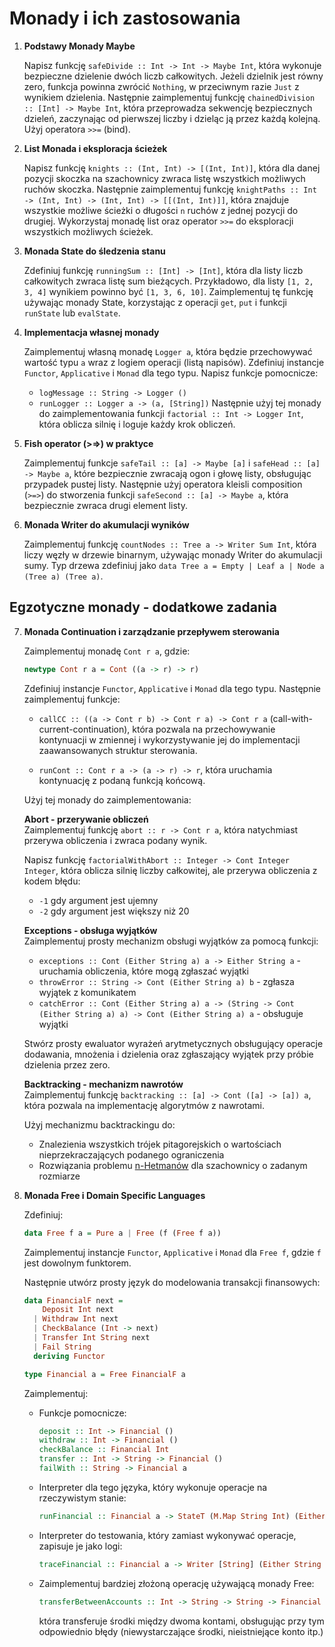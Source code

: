 # Monady i ich zastosowania

1. **Podstawy Monady Maybe**  

   Napisz funkcję `safeDivide :: Int -> Int -> Maybe Int`, która wykonuje bezpieczne dzielenie dwóch liczb całkowitych. 
   Jeżeli dzielnik jest równy zero, funkcja powinna zwrócić `Nothing`, w przeciwnym razie `Just` z wynikiem dzielenia.
   Następnie zaimplementuj funkcję `chainedDivision :: [Int] -> Maybe Int`, która przeprowadza sekwencję bezpiecznych 
   dzieleń, zaczynając od pierwszej liczby i dzieląc ją przez każdą kolejną. Użyj operatora `>>=` (bind).

2. **List Monada i eksploracja ścieżek**  

   Napisz funkcję `knights :: (Int, Int) -> [(Int, Int)]`, która dla danej pozycji skoczka na szachownicy 
   zwraca listę wszystkich możliwych ruchów skoczka. Następnie zaimplementuj funkcję `knightPaths :: Int -> (Int, Int) -> (Int, Int) -> [[(Int, Int)]]`, 
   która znajduje wszystkie możliwe ścieżki o długości `n` ruchów z jednej pozycji do drugiej. Wykorzystaj monadę list oraz 
   operator `>>=` do eksploracji wszystkich możliwych ścieżek.

3. **Monada State do śledzenia stanu**  

   Zdefiniuj funkcję `runningSum :: [Int] -> [Int]`, która dla listy liczb całkowitych zwraca listę sum bieżących.
   Przykładowo, dla listy `[1, 2, 3, 4]` wynikiem powinno być `[1, 3, 6, 10]`. Zaimplementuj tę funkcję 
   używając monady State, korzystając z operacji `get`, `put` i funkcji `runState` lub `evalState`.

4. **Implementacja własnej monady**  

   Zaimplementuj własną monadę `Logger a`, która będzie przechowywać wartość typu `a` wraz z logiem 
   operacji (listą napisów). Zdefiniuj instancje `Functor`, `Applicative` i `Monad` dla tego typu.
   Napisz funkcje pomocnicze:
   - `logMessage :: String -> Logger ()`
   - `runLogger :: Logger a -> (a, [String])`
   Następnie użyj tej monady do zaimplementowania funkcji `factorial :: Int -> Logger Int`, 
   która oblicza silnię i loguje każdy krok obliczeń.

5. **Fish operator (>=>) w praktyce**  

   Zaimplementuj funkcje `safeTail :: [a] -> Maybe [a]` i `safeHead :: [a] -> Maybe a`, 
   które bezpiecznie zwracają ogon i głowę listy, obsługując przypadek pustej listy. 
   Następnie użyj operatora kleisli composition (`>=>`) do stworzenia funkcji `safeSecond :: [a] -> Maybe a`, 
   która bezpiecznie zwraca drugi element listy.

6. **Monada Writer do akumulacji wyników**  
    
   Zaimplementuj funkcję `countNodes :: Tree a -> Writer Sum Int`, która liczy węzły w drzewie binarnym, 
   używając monady Writer do akumulacji sumy. Typ drzewa zdefiniuj jako 
   `data Tree a = Empty | Leaf a | Node a (Tree a) (Tree a)`. 

## Egzotyczne monady - dodatkowe zadania

7. **Monada Continuation i zarządzanie przepływem sterowania**  

    Zaimplementuj monadę `Cont r a`, gdzie:
    ```haskell
    newtype Cont r a = Cont ((a -> r) -> r)
    ```
    
    Zdefiniuj instancje `Functor`, `Applicative` i `Monad` dla tego typu. Następnie zaimplementuj funkcje:
    
    - `callCC :: ((a -> Cont r b) -> Cont r a) -> Cont r a` (call-with-current-continuation), 
      która pozwala na przechowywanie kontynuacji w zmiennej i wykorzystywanie jej do implementacji 
      zaawansowanych struktur sterowania.
    
    - `runCont :: Cont r a -> (a -> r) -> r`, która uruchamia kontynuację z podaną funkcją końcową.
    
    Użyj tej monady do zaimplementowania:

   **Abort - przerywanie obliczeń**  
   Zaimplementuj funkcję `abort :: r -> Cont r a`, która natychmiast przerywa obliczenia i zwraca podany wynik.
   
   Napisz funkcję `factorialWithAbort :: Integer -> Cont Integer Integer`, która oblicza silnię liczby całkowitej, ale przerywa obliczenia z kodem błędu:
   * `-1` gdy argument jest ujemny
   * `-2` gdy argument jest większy niż 20

   **Exceptions - obsługa wyjątków**  
   Zaimplementuj prosty mechanizm obsługi wyjątków za pomocą funkcji:
   * `exceptions :: Cont (Either String a) a -> Either String a` - uruchamia obliczenia, które mogą zgłaszać wyjątki
   * `throwError :: String -> Cont (Either String a) b` - zgłasza wyjątek z komunikatem
   * `catchError :: Cont (Either String a) a -> (String -> Cont (Either String a) a) -> Cont (Either String a) a` - obsługuje wyjątki

   Stwórz prosty ewaluator wyrażeń arytmetycznych obsługujący operacje dodawania, mnożenia i dzielenia oraz zgłaszający wyjątek przy próbie dzielenia przez zero.

   **Backtracking - mechanizm nawrotów**  
   Zaimplementuj funkcję `backtracking :: [a] -> Cont ([a] -> [a]) a`, która pozwala na implementację algorytmów z nawrotami.

   Użyj mechanizmu backtrackingu do:
   * Znalezienia wszystkich trójek pitagorejskich o wartościach nieprzekraczających podanego ograniczenia 
   * Rozwiązania problemu [n-Hetmanów](https://pl.wikipedia.org/wiki/Problem_ośmiu_hetmanów) dla szachownicy o zadanym rozmiarze

   

8. **Monada Free i Domain Specific Languages**  

    Zdefiniuj:
    ```haskell
    data Free f a = Pure a | Free (f (Free f a))
    ```
    
    Zaimplementuj instancje `Functor`, `Applicative` i `Monad` dla `Free f`, gdzie `f` jest dowolnym funktorem.
    
    Następnie utwórz prosty język do modelowania transakcji finansowych:
    
    ```haskell
    data FinancialF next = 
        Deposit Int next 
      | Withdraw Int next 
      | CheckBalance (Int -> next)
      | Transfer Int String next
      | Fail String
      deriving Functor
    
    type Financial a = Free FinancialF a
    ```
    
    Zaimplementuj:
    
    - Funkcje pomocnicze: 
      ```haskell
      deposit :: Int -> Financial ()
      withdraw :: Int -> Financial ()
      checkBalance :: Financial Int
      transfer :: Int -> String -> Financial ()
      failWith :: String -> Financial a
      ```
    
    - Interpreter dla tego języka, który wykonuje operacje na rzeczywistym stanie:
      ```haskell
      runFinancial :: Financial a -> StateT (M.Map String Int) (Either String) a
      ```
    
    - Interpreter do testowania, który zamiast wykonywać operacje, zapisuje je jako logi:
      ```haskell
      traceFinancial :: Financial a -> Writer [String] (Either String a)
      ```
    
    - Zaimplementuj bardziej złożoną operację używającą monady Free:
      ```haskell
      transferBetweenAccounts :: Int -> String -> String -> Financial ()
      ```
      która transferuje środki między dwoma kontami, obsługując przy tym odpowiednio błędy 
      (niewystarczające środki, nieistniejące konto itp.)
